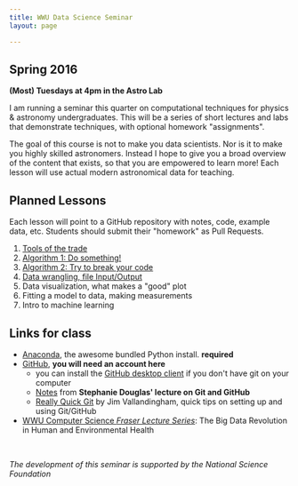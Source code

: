 ```yaml
---
title: WWU Data Science Seminar
layout: page

---
```

## Spring 2016

**(Most) Tuesdays at 4pm in the Astro Lab**

I am running a seminar this quarter on computational techniques for physics & astronomy undergraduates. This will be a series of short lectures and labs that demonstrate techniques, with optional homework "assignments".

The goal of this course is not to make you data scientists. Nor is it to make you highly skilled astronomers. Instead I hope to give you a broad overview of the content that exists, so that you are empowered to learn more! Each lesson will use actual modern astronomical data for teaching.


## Planned Lessons

Each lesson will point to a GitHub repository with notes, code, example data, etc. Students should submit their "homework" as Pull Requests.

1. [Tools of the trade](https://github.com/jradavenport/WWU-seminar-2016/tree/master/lab1)
2. [Algorithm 1: Do something!](https://github.com/jradavenport/WWU-seminar-2016/tree/master/lab2)
3. [Algorithm 2: Try to break your code](https://github.com/jradavenport/WWU-seminar-2016/tree/master/lab3)
4. [Data wrangling, file Input/Output](https://github.com/jradavenport/WWU-seminar-2016/tree/master/lab4)
5. Data visualization, what makes a "good" plot
6. Fitting a model to data, making measurements
7. Intro to machine learning


## Links for class

- [Anaconda](https://www.continuum.io/downloads), the awesome bundled Python install. **required**
- [GitHub](http://github.com), **you will need an account here**
	- you can install the [GitHub desktop client](https://desktop.github.com) if you don't have git on your computer
	- [Notes](https://speakerdeck.com/stephtdouglas/teaching-git-and-github) from **Stephanie Douglas' lecture on Git and GitHub**
	- [Really Quick Git](http://vallandingham.me/Quick_Git.html) by Jim Vallandingham, quick tips on setting up and using Git/GitHub
- [WWU Computer Science *Fraser Lecture Series*](https://wp.wwu.edu/fls/): The Big Data Revolution in Human and Environmental Health

<br/>


*The development of this seminar is supported by the National Science Foundation*